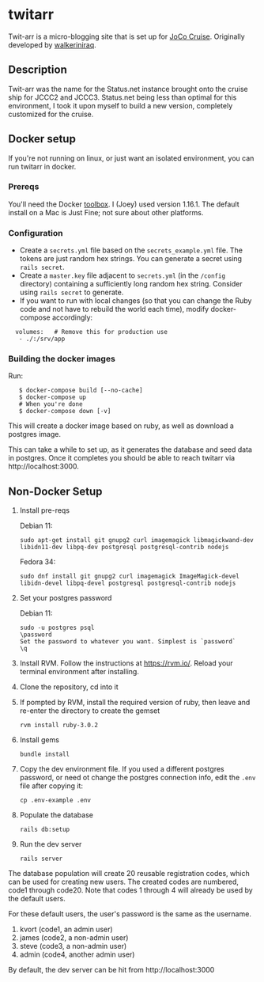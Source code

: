 # twitarr

Twit-arr is a micro-blogging site that is set up for [JoCo Cruise](https://jococruise.com/). Originally developed by [walkeriniraq](https://github.com/walkeriniraq/twitarr).

## Description

Twit-arr was the name for the Status.net instance brought onto the cruise ship for JCCC2 and JCCC3. Status.net being
less than optimal for this environment, I took it upon myself to build a new version, completely customized for
the cruise.

## Docker setup
If you're not running on linux, or just want an isolated environment, you can run twitarr in docker.

### Prereqs

You'll need the Docker [toolbox](https://www.docker.com/docker-toolbox).  I (Joey) used version 1.16.1.  The default install on a Mac is Just Fine; not sure about other platforms.

### Configuration
* Create a `secrets.yml` file based on the `secrets_example.yml` file. The tokens are just random hex strings. You can generate a secret using `rails secret`.
* Create a `master.key` file adjacent to `secrets.yml` (in the `/config` directory) containing a sufficiently long random hex string. Consider using `rails secret` to generate.
* If you want to run with local changes (so that you can change the Ruby code and not have to rebuild the world each time), modify docker-compose accordingly:
```
  volumes:   # Remove this for production use
   - ./:/srv/app
```

### Building the docker images
Run:
```
   $ docker-compose build [--no-cache]
   $ docker-compose up
   # When you're done
   $ docker-compose down [-v]
```

This will create a docker image based on ruby, as well as download a postgres image.

This can take a while to set up, as it generates the database and seed data in postgres.
Once it completes you should be able to reach twitarr via http://localhost:3000.

## Non-Docker Setup

1. Install pre-reqs

   Debian 11:

   ```
   sudo apt-get install git gnupg2 curl imagemagick libmagickwand-dev libidn11-dev libpq-dev postgresql postgresql-contrib nodejs
   ```
   
   Fedora 34:
   ```
   sudo dnf install git gnupg2 curl imagemagick ImageMagick-devel libidn-devel libpq-devel postgresql postgresql-contrib nodejs
   ```
2. Set your postgres password

   Debian 11:
   ```
   sudo -u postgres psql
   \password
   Set the password to whatever you want. Simplest is `password`
   \q
   ```
3. Install RVM. Follow the instructions at https://rvm.io/. Reload your terminal environment after installing.
4. Clone the repository, cd into it
5. If pompted by RVM, install the required version of ruby, then leave and re-enter the directory to create the gemset
   ```
   rvm install ruby-3.0.2
   ```
6. Install gems
   ```
   bundle install
   ```
7. Copy the dev environment file. If you used a different postgres password, or need ot change the postgres connection info, edit the `.env` file after copying it:
   ```
   cp .env-example .env
   ```
8. Populate the database
   ```
   rails db:setup
   ```
9. Run the dev server
   ```
   rails server
   ```
The database population will create 20 reusable registration codes, which can be used for creating new users. The created codes are numbered, code1 through code20. Note that codes 1 through 4 will already be used by the default users.

For these default users, the user's password is the same as the username.

1. kvort (code1, an admin user)
2. james (code2, a non-admin user)
3. steve (code3, a non-admin user)
4. admin (code4, another admin user)


By default, the dev server can be hit from http://localhost:3000
